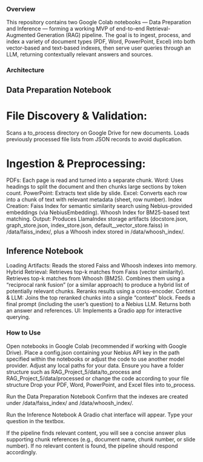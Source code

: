 ### Overview
This repository contains two Google Colab notebooks — Data Preparation and Inference — forming a working MVP of end-to-end Retrieval-Augmented Generation (RAG) pipeline.
The goal is to ingest, process, and index a variety of document types (PDF, Word, PowerPoint, Excel) into both vector-based and text-based indexes, then serve user queries through an LLM, returning contextually relevant answers and sources.

### Architecture

## Data Preparation Notebook

# File Discovery & Validation:
Scans a to_process directory on Google Drive for new documents. Loads previously processed file lists from JSON records to avoid duplication.

# Ingestion & Preprocessing:
PDFs: Each page is read and turned into a separate chunk.
Word: Uses headings to split the document and then chunks large sections by token count.
PowerPoint: Extracts text slide by slide.
Excel: Converts each row into a chunk of text with relevant metadata (sheet, row number).
Index Creation:
Faiss Index for semantic similarity search using Nebius-provided embeddings (via NebiusEmbedding).
Whoosh Index for BM25-based text matching.
Output: Produces LlamaIndex storage artifacts (docstore.json, graph_store.json, index_store.json, default__vector_store.faiss) in /data/faiss_index/, plus a Whoosh index stored in /data/whoosh_index/.

## Inference Notebook
Loading Artifacts: Reads the stored Faiss and Whoosh indexes into memory.
Hybrid Retrieval:
Retrieves top-k matches from Faiss (vector similarity).
Retrieves top-k matches from Whoosh (BM25).
Combines them using a “reciprocal rank fusion” (or a similar approach) to produce a hybrid list of potentially relevant chunks.
Reranks results using a cross-encoder.
Context & LLM:
Joins the top reranked chunks into a single “context” block.
Feeds a final prompt (including the user’s question) to a Nebius LLM.
Returns both an answer and references.
UI: Implements a Gradio app for interactive querying.


### How to Use
Open notebooks in Google Colab (recommended if working with Google Drive).
Place a config.json containing your Nebius API key in the path specified within the notebooks or adjust the code to use another model provider.
Adjust any local paths for your data.
Ensure you have a folder structure such as RAG_Project_5/data/to_process and RAG_Project_5/data/processed or change the code according to your file structure
Drop your PDF, Word, PowerPoint, and Excel files into to_process.

Run the Data Preparation Notebook
Confirm that the indexes are created under /data/faiss_index/ and /data/whoosh_index/.

Run the Inference Notebook
A Gradio chat interface will appear. Type your question in the textbox.

If the pipeline finds relevant content, you will see a concise answer plus supporting chunk references (e.g., document name, chunk number, or slide number).
If no relevant content is found, the pipeline should respond accordingly.
